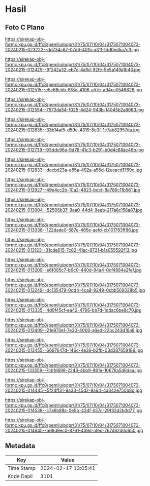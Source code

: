 # Hasil

## Foto C Plano

https://sirekap-obj-formc.kpu.go.id/ffc8/pemilu/pdpr/31/75/07/10/04/3175071004073-20240215-023222--dd734c67-07d6-401b-a31f-fdd0ed5a7cff.jpg

https://sirekap-obj-formc.kpu.go.id/ffc8/pemilu/pdpr/31/75/07/10/04/3175071004073-20240215-012429--9f242a32-eb7c-4a6d-92fe-5e5a149a1b43.jpg

https://sirekap-obj-formc.kpu.go.id/ffc8/pemilu/pdpr/31/75/07/10/04/3175071004073-20240215-012515--e5c68cbb-8f8d-4106-a57e-a94cc0546826.jpg

https://sirekap-obj-formc.kpu.go.id/ffc8/pemilu/pdpr/31/75/07/10/04/3175071004073-20240215-012554--7573da54-1025-4d24-943b-f4045b2a8063.jpg

https://sirekap-obj-formc.kpu.go.id/ffc8/pemilu/pdpr/31/75/07/10/04/3175071004073-20240215-012635--33b14af5-d59e-4319-8e0f-1c7ab82957da.jpg

https://sirekap-obj-formc.kpu.go.id/ffc8/pemilu/pdpr/31/75/07/10/04/3175071004073-20240215-012739--93ddc96e-9d78-41c3-b291-b0d4c88ac46b.jpg

https://sirekap-obj-formc.kpu.go.id/ffc8/pemilu/pdpr/31/75/07/10/04/3175071004073-20240215-012833--decbd23a-e55a-492a-a55d-f2eeacd1769c.jpg

https://sirekap-obj-formc.kpu.go.id/ffc8/pemilu/pdpr/31/75/07/10/04/3175071004073-20240215-012927--49e4cc2b-10a2-4823-bdcf-8a789c11b561.jpg

https://sirekap-obj-formc.kpu.go.id/ffc8/pemilu/pdpr/31/75/07/10/04/3175071004073-20240215-013004--52506b37-9aa0-44d4-9eeb-217a8c158a87.jpg

https://sirekap-obj-formc.kpu.go.id/ffc8/pemilu/pdpr/31/75/07/10/04/3175071004073-20240215-013038--122dade0-587e-465e-aafd-cb101783ff66.jpg

https://sirekap-obj-formc.kpu.go.id/ffc8/pemilu/pdpr/31/75/07/10/04/3175071004073-20240215-013123--31cde615-7c82-41ac-8721-b1a055592f13.jpg

https://sirekap-obj-formc.kpu.go.id/ffc8/pemilu/pdpr/31/75/07/10/04/3175071004073-20240215-013209--e6f085c7-b9c0-440d-94a4-0cf4884e2fef.jpg

https://sirekap-obj-formc.kpu.go.id/ffc8/pemilu/pdpr/31/75/07/10/04/3175071004073-20240215-013249--dc135479-0dd4-4ca9-9249-0cbb569328b5.jpg

https://sirekap-obj-formc.kpu.go.id/ffc8/pemilu/pdpr/31/75/07/10/04/3175071004073-20240215-013335--4d0f45cf-ea42-4796-bb7d-1ddac6be8c70.jpg

https://sirekap-obj-formc.kpu.go.id/ffc8/pemilu/pdpr/31/75/07/10/04/3175071004073-20240215-013409--21e970e1-7e30-4006-a6ed-22bc243d16a8.jpg

https://sirekap-obj-formc.kpu.go.id/ffc8/pemilu/pdpr/31/75/07/10/04/3175071004073-20240215-013455--6697647d-146c-4e36-b2fb-03d387659189.jpg

https://sirekap-obj-formc.kpu.go.id/ffc8/pemilu/pdpr/31/75/07/10/04/3175071004073-20240215-133559--7cbfd698-2243-4bb9-881e-10678a5d9daa.jpg

https://sirekap-obj-formc.kpu.go.id/ffc8/pemilu/pdpr/31/75/07/10/04/3175071004073-20240215-014445--5f24ff31-9a33-45d2-9a64-4a342e750b8d.jpg

https://sirekap-obj-formc.kpu.go.id/ffc8/pemilu/pdpr/31/75/07/10/04/3175071004073-20240215-014538--c7a9b88a-0e5b-434f-b57c-29f32d2b0d77.jpg

https://sirekap-obj-formc.kpu.go.id/ffc8/pemilu/pdpr/31/75/07/10/04/3175071004073-20240215-014645--a68d9ec0-8761-439d-afed-767d62d0d650.jpg


## Metadata

| Key        | Value               |
| ---------- | ------------------- |
| Time Stamp | 2024-02-17 13:05:41 |
| Kode Dapil | 3101                |



